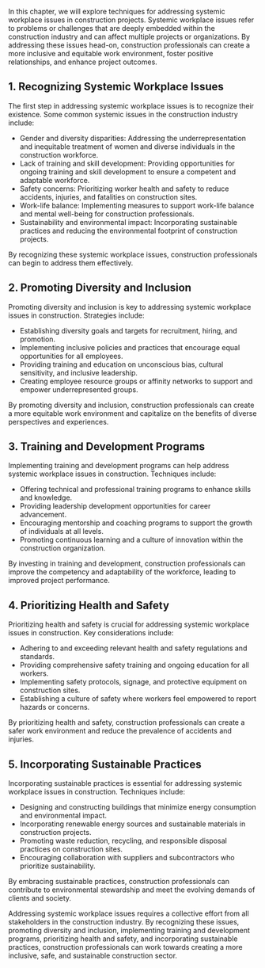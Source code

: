 
In this chapter, we will explore techniques for addressing systemic workplace issues in construction projects. Systemic workplace issues refer to problems or challenges that are deeply embedded within the construction industry and can affect multiple projects or organizations. By addressing these issues head-on, construction professionals can create a more inclusive and equitable work environment, foster positive relationships, and enhance project outcomes.

## 1\. Recognizing Systemic Workplace Issues

The first step in addressing systemic workplace issues is to recognize their existence. Some common systemic issues in the construction industry include:

- Gender and diversity disparities: Addressing the underrepresentation and inequitable treatment of women and diverse individuals in the construction workforce.
- Lack of training and skill development: Providing opportunities for ongoing training and skill development to ensure a competent and adaptable workforce.
- Safety concerns: Prioritizing worker health and safety to reduce accidents, injuries, and fatalities on construction sites.
- Work-life balance: Implementing measures to support work-life balance and mental well-being for construction professionals.
- Sustainability and environmental impact: Incorporating sustainable practices and reducing the environmental footprint of construction projects.

By recognizing these systemic workplace issues, construction professionals can begin to address them effectively.

## 2\. Promoting Diversity and Inclusion

Promoting diversity and inclusion is key to addressing systemic workplace issues in construction. Strategies include:

- Establishing diversity goals and targets for recruitment, hiring, and promotion.
- Implementing inclusive policies and practices that encourage equal opportunities for all employees.
- Providing training and education on unconscious bias, cultural sensitivity, and inclusive leadership.
- Creating employee resource groups or affinity networks to support and empower underrepresented groups.

By promoting diversity and inclusion, construction professionals can create a more equitable work environment and capitalize on the benefits of diverse perspectives and experiences.

## 3\. Training and Development Programs

Implementing training and development programs can help address systemic workplace issues in construction. Techniques include:

- Offering technical and professional training programs to enhance skills and knowledge.
- Providing leadership development opportunities for career advancement.
- Encouraging mentorship and coaching programs to support the growth of individuals at all levels.
- Promoting continuous learning and a culture of innovation within the construction organization.

By investing in training and development, construction professionals can improve the competency and adaptability of the workforce, leading to improved project performance.

## 4\. Prioritizing Health and Safety

Prioritizing health and safety is crucial for addressing systemic workplace issues in construction. Key considerations include:

- Adhering to and exceeding relevant health and safety regulations and standards.
- Providing comprehensive safety training and ongoing education for all workers.
- Implementing safety protocols, signage, and protective equipment on construction sites.
- Establishing a culture of safety where workers feel empowered to report hazards or concerns.

By prioritizing health and safety, construction professionals can create a safer work environment and reduce the prevalence of accidents and injuries.

## 5\. Incorporating Sustainable Practices

Incorporating sustainable practices is essential for addressing systemic workplace issues in construction. Techniques include:

- Designing and constructing buildings that minimize energy consumption and environmental impact.
- Incorporating renewable energy sources and sustainable materials in construction projects.
- Promoting waste reduction, recycling, and responsible disposal practices on construction sites.
- Encouraging collaboration with suppliers and subcontractors who prioritize sustainability.

By embracing sustainable practices, construction professionals can contribute to environmental stewardship and meet the evolving demands of clients and society.

Addressing systemic workplace issues requires a collective effort from all stakeholders in the construction industry. By recognizing these issues, promoting diversity and inclusion, implementing training and development programs, prioritizing health and safety, and incorporating sustainable practices, construction professionals can work towards creating a more inclusive, safe, and sustainable construction sector.
